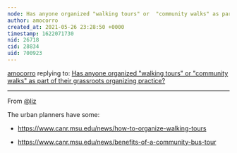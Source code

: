 ```yaml
---
node: Has anyone organized "walking tours" or  "community walks" as part of their grassroots organizing practice?
author: amocorro
created_at: 2021-05-26 23:28:50 +0000
timestamp: 1622071730
nid: 26718
cid: 28834
uid: 700923
---
```




[amocorro](../profile/amocorro) replying to: [Has anyone organized "walking tours" or  "community walks" as part of their grassroots organizing practice?](../notes/amocorro/05-26-2021/has-anyone-organized-walking-tours-or-community-walks-as-part-of-their-grassroots-organizing-practice)

----
From [@liz](/profile/liz) 

The urban planners have some:

- https://www.canr.msu.edu/news/how-to-organize-walking-tours

- https://www.canr.msu.edu/news/benefits-of-a-community-bus-tour